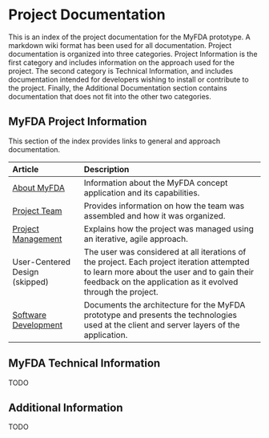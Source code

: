 Project Documentation
=====================

This is an index of the project documentation for the MyFDA prototype.  A markdown wiki format has been
used for all documentation.  Project documentation is organized into three categories.  Project
Information is the first category and includes information on the approach used for the project.
The second category is Technical Information, and includes documentation intended for developers
wishing to install or contribute to the project.  Finally, the Additional Documentation section
contains documentation that does not fit into the other two categories.

MyFDA Project Information
-------------------------

This section of the index provides links to general and approach documentation.

| Article			| Description     |
| :---------------- | :-------------- |
| [About MyFDA](About%20MyFDA.md)     | Information about the MyFDA concept application and its capabilities. |
| [Project Team](Project%20Team.md)   | Provides information on how the team was assembled and how it was organized. |
| [Project Management](Project%20Management.md) | Explains how the project was managed using an iterative, agile approach. |
| User-Centered Design (skipped) | The user was considered at all iterations of the project.  Each project iteration attempted to learn more about the user and to gain their feedback on the application as it evolved through the project. |
| [Software Development](Software%20Development.md) | Documents the architecture for the MyFDA prototype and presents the technologies used at the client and server layers of the application. |

MyFDA Technical Information
---------------------------

TODO

Additional Information
----------------------

TODO